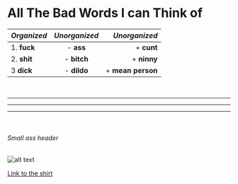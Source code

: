 #  All The Bad Words I can Think of

| *Organized*     | *Unorganized* |    *Unorganized*|
| -------------   |:-------------:|           -----:|
| 1. **fuck**     | - **ass**     |       + **cunt**|
| 2. **shit**     | - **bitch**   |      + **ninny**|
| 3 **dick**      | - **dildo**   |+ **mean person**|
<br>

---
***
___

<br>

###### Small ass header
![alt text][logo]

[Link to the shirt](https://www.amazon.com/Fuck-Off-Bitch-Notebook-Notebooks/dp/1793190062)



[logo]: https://images-na.ssl-images-amazon.com/images/I/41sDuOPO4nL._SX331_BO1,204,203,200_.jpg "Logo Title Text 2"
